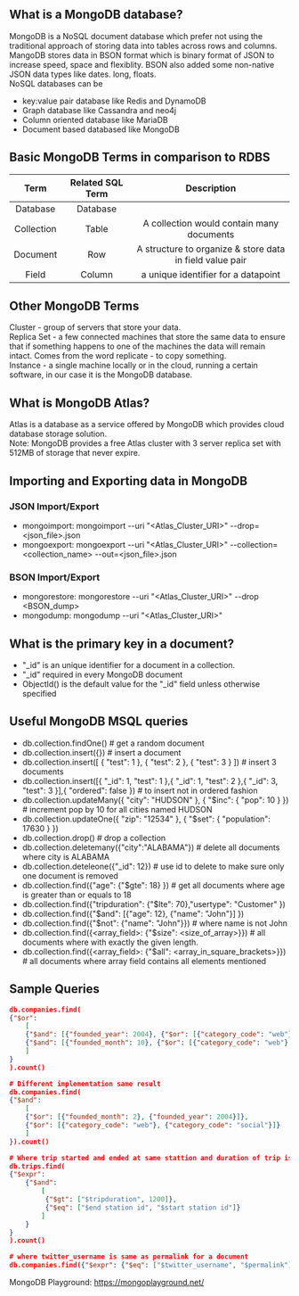 ## What is a MongoDB database?
MongoDB is a NoSQL document database which prefer not using the traditional approach of storing data into tables across rows and columns. MangoDB stores data in BSON format which is binary format of JSON to increase speed, space and flexiblity. BSON also added some non-native JSON data types like dates. long, floats. <br>
NoSQL databases can be
- key:value pair database like Redis and DynamoDB 
- Graph database like Cassandra and neo4j
- Column oriented database like MariaDB
- Document based databased like MongoDB

## Basic MongoDB Terms in comparison to RDBS
| Term | Related SQL Term | Description |
| :-------------:|:-------------:| :-------------:| 
| Database | Database ||
| Collection | Table | A collection would contain many documents |
| Document | Row | A structure to organize & store data in field value pair |
| Field | Column | a unique identifier for a datapoint |

## Other MongoDB Terms
Cluster - group of servers that store your data. <br>
Replica Set - a few connected machines that store the same data to ensure that if something happens to one of the machines the data will remain intact. Comes from the word replicate - to copy something. <br>
Instance - a single machine locally or in the cloud, running a certain software, in our case it is the MongoDB database. <br>

## What is MongoDB Atlas?
Atlas is a database as a service offered by MongoDB which provides cloud database storage solution.<br>
Note: MongoDB provides a free Atlas cluster with 3 server replica set with 512MB of storage that never expire.

## Importing and Exporting data in MongoDB
### JSON Import/Export
- mongoimport: mongoimport --uri "<Atlas_Cluster_URI>" --drop=<json_file>.json
- mongoexport: mongoexport --uri "<Atlas_Cluster_URI>" --collection=<collection_name> --out=<json_file>.json

### BSON Import/Export
- mongorestore: mongorestore --uri "<Atlas_Cluster_URI>" --drop <BSON_dump>
- mongodump: mongodump --uri "<Atlas_Cluster_URI>"

## What is the primary key in a document?
- "_id" is an unique identifier for a document in a collection.
- "_id" required in every MongoDB document
- ObjectId() is the default value for the "_id" field unless otherwise specified

## Useful MongoDB MSQL queries
- db.collection.findOne() # get a random document
- db.collection.insert({}) # insert a document
- db.collection.insert([ { "test": 1 }, { "test": 2 }, { "test": 3 } ]) # insert 3 documents
- db.collection.insert([{ "_id": 1, "test": 1 },{ "_id": 1, "test": 2 },{ "_id": 3, "test": 3 }],{ "ordered": false }) # to insert not in ordered fashion
- db.collection.updateMany({ "city": "HUDSON" }, { "$inc": { "pop": 10 } }) # increment pop by 10 for all cities named HUDSON
- db.collection.updateOne({ "zip": "12534" }, { "$set": { "population": 17630 } })
- db.collection.drop() # drop a collection
- db.collection.deletemany({"city":"ALABAMA"}) # delete all documents where city is ALABAMA
- db.collection.deteleone({"_id": 12}) # use id to delete to make sure only one document is removed
- db.collection.find({"age": {"$gte": 18} }) # get all documents where age is greater than or equals to 18
- db.collection.find({"tripduration": {"$lte": 70},"usertype": "Customer" })
- db.collection.find({"$and": [{"age": 12}, {"name": "John"}] })
- db.collection.find({"$not": {"name": "John"}}) # where name is not John
- db.collection.find({<array_field>: {"$size": <size_of_array>}}) # all documents where with exactly the given length.
- db.collection.find({<array_field>: {"$all": <array_in_square_brackets>}}) # all documents where array field contains all elements mentioned 

## Sample Queries
```json
db.companies.find(
{"$or": 
    [
	{"$and": [{"founded_year": 2004}, {"$or": [{"category_code": "web"}, {"category_code": "social"}] }]},
	{"$and": [{"founded_month": 10}, {"$or": [{"category_code": "web"}, {"category_code": "social"}] }]}	
    ]
}
).count()

# Different implementation same result
db.companies.find(
{"$and": 
    [
	{"$or": [{"founded_month": 2}, {"founded_year": 2004}]}, 
	{"$or": [{"category_code": "web"}, {"category_code": "social"}]}
    ]
}).count()
```
```json
# Where trip started and ended at same stattion and duration of trip is more than 1200 seconds
db.trips.find(
{"$expr": 
    {"$and": 
        [
         {"$gt": ["$tripduration", 1200]},
         {"$eq": ["$end station id", "$start station id"]}
        ]
    }
}
).count()
```
```json
# where twitter_username is same as permalink for a document
db.companies.find({"$expr": {"$eq": ["$twitter_username", "$permalink"]}}).count()
```
MongoDB Playground: https://mongoplayground.net/
